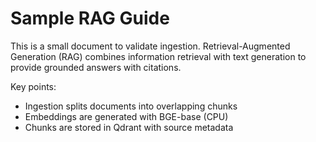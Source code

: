 # Sample RAG Guide

This is a small document to validate ingestion. Retrieval-Augmented Generation (RAG) combines information retrieval with text generation to provide grounded answers with citations.

Key points:
- Ingestion splits documents into overlapping chunks
- Embeddings are generated with BGE-base (CPU)
- Chunks are stored in Qdrant with source metadata


